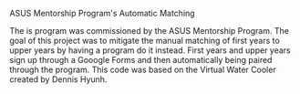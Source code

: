 ASUS Mentorship Program's Automatic Matching

The is program was commissioned by the ASUS Mentorship Program. The goal of this project was to mitigate the manual matching of first years to upper years by having a program do it instead. First years and upper years sign up through a Gooogle Forms and then automatically being paired through the program. This code was based on the Virtual Water Cooler created by Dennis Hyunh.
